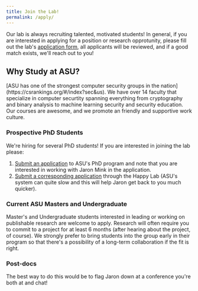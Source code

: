 ```yaml
---
title: Join the Lab!
permalink: /apply/
---
```

Our lab is always recruiting talented, motivated students!
In general, if you are interested in applying for a position or research opprotunity, please fill out the lab's [application form](https://asuengineering.co1.qualtrics.com/jfe/form/SV_5avW0LfJ4RhJxyK), all applicants will be reviewed, and if a good match exists, we'll reach out to you!




<!--Please do not send a generic copy-paste email, Jaron unfortunately cannot respond to every email and these are unlikely to receive a response.
For emails relating to position inquires, we instead highly encourage you to simply apply through the lab's [application form](https://degrees.apps.asu.edu/masters-phd/major/ASU00/ESCOMSCPHD/computer-science-phd?init=false&nopassive=true)-- all applicants will be reviewed, but unfortunately, the same cannot be said about emails!
-->

<!--please be specific about why you are interested in the lab and what project you would like to work on (this is not binding, it's just useful to get a sense of interest!).-->


<h2>Why Study at ASU?</h2>
[ASU has one of the strongest computer security groups in the nation](https://csrankings.org/#/index?sec&us).
We have over 14 faculty that specialize in computer securtity spanning everything from cryptography and binary analysis to machine learning security and security education.
Our courses are awesome, and we promote an friendly and supportive work culture.

<!-- <h2>What's the Happy Lab's Work Culture?</h2> -->




<h3>Prospective PhD Students</h3>

We're hiring for several PhD students!
If you are interested in joining the lab please:
1. [Submit an application](https://degrees.apps.asu.edu/masters-phd/major/ASU00/ESCOMSCPHD/computer-science-phd?init=false&nopassive=true) to ASU's PhD program and note that you are interested in working with Jaron Mink in the application.
2. [Submit a corresponding application](https://asuengineering.co1.qualtrics.com/jfe/form/SV_5avW0LfJ4RhJxyK) through the Happy Lab (ASU's system can quite slow and this will help Jaron get back to you much quicker).


<h3>Current ASU Masters and Undergraduate</h3>

Master's and Undergraduate students interested in leading or working on publishable research are welcome to apply. Research will often require you to commit to a project for at least 6 months (after hearing about the project, of course). We strongly prefer to bring students into the group early in their program so that there's a possibility of a long-term collaboration if the fit is right.

<!--
If you're a current ASU student and are interested in research during your degree, ASU has an amazing set of programs that will let you work with our lab!
Masters student's can apply through [MORE](https://students.engineering.asu.edu/graduate/research/more/) and Undergraduate students can apply through [GCSP](https://gcsp.engineering.asu.edu/research-stipend/) (if you are a GCSP student) or [FURI](https://students.engineering.asu.edu/furi/).
-->


<h3>Post-docs</h3>

The best way to do this would be to flag Jaron down at a conference you're both at and chat! 

<!---
<h3>External Interships</h3>
Maybe you're interested in a PhD but would like to build up your resume or preview it before starting? Consider doing an apprenticeship!

As part of the Cybersecurity and Trusted Foundations Center at ASU, we sponsor six-month apprenticeships each summer and winter. During this time, you will work with faculty and graduate students on a self-contained project that results in an academic publication! The goal of this program is to get you an awesome resume-building experience to talk about, and an amazing recommendation letter. The time commitment is generally 32 hours per week for six months, and it is intended for people who are either not students or who can take full-time from their studies to pursue research.

[Learn more about the program and the deadlines here](https://ctf.asu.edu/education/apprenticeship-program/)! *Note: applications close about ~6 months before the apprenticeship starts. Be sure to apply early!*

Additional we also offer the [Summer Research Initative](https://students.engineering.asu.edu/graduate/research/suri/) (SURI) for undergraduate and graduates from across the globe to work with our lab for eight-weeks during summer.
-->


